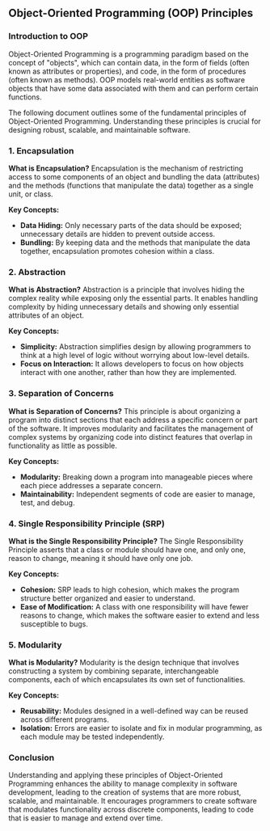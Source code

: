 ## Object-Oriented Programming (OOP) Principles

### Introduction to OOP
Object-Oriented Programming is a programming paradigm based on the concept of "objects", which can contain data, in the form of fields (often known as attributes or properties), and code, in the form of procedures (often known as methods). OOP models real-world entities as software objects that have some data associated with them and can perform certain functions.

The following document outlines some of the fundamental principles of Object-Oriented Programming. Understanding these principles is crucial for designing robust, scalable, and maintainable software.

### 1. Encapsulation

**What is Encapsulation?**
Encapsulation is the mechanism of restricting access to some components of an object and bundling the data (attributes) and the methods (functions that manipulate the data) together as a single unit, or class.

**Key Concepts:**
- **Data Hiding:** Only necessary parts of the data should be exposed; unnecessary details are hidden to prevent outside access.
- **Bundling:** By keeping data and the methods that manipulate the data together, encapsulation promotes cohesion within a class.

### 2. Abstraction

**What is Abstraction?**
Abstraction is a principle that involves hiding the complex reality while exposing only the essential parts. It enables handling complexity by hiding unnecessary details and showing only essential attributes of an object.

**Key Concepts:**
- **Simplicity:** Abstraction simplifies design by allowing programmers to think at a high level of logic without worrying about low-level details.
- **Focus on Interaction:** It allows developers to focus on how objects interact with one another, rather than how they are implemented.

### 3. Separation of Concerns

**What is Separation of Concerns?**
This principle is about organizing a program into distinct sections that each address a specific concern or part of the software. It improves modularity and facilitates the management of complex systems by organizing code into distinct features that overlap in functionality as little as possible.

**Key Concepts:**
- **Modularity:** Breaking down a program into manageable pieces where each piece addresses a separate concern.
- **Maintainability:** Independent segments of code are easier to manage, test, and debug.

### 4. Single Responsibility Principle (SRP)

**What is the Single Responsibility Principle?**
The Single Responsibility Principle asserts that a class or module should have one, and only one, reason to change, meaning it should have only one job.

**Key Concepts:**
- **Cohesion:** SRP leads to high cohesion, which makes the program structure better organized and easier to understand.
- **Ease of Modification:** A class with one responsibility will have fewer reasons to change, which makes the software easier to extend and less susceptible to bugs.

### 5. Modularity

**What is Modularity?**
Modularity is the design technique that involves constructing a system by combining separate, interchangeable components, each of which encapsulates its own set of functionalities.

**Key Concepts:**
- **Reusability:** Modules designed in a well-defined way can be reused across different programs.
- **Isolation:** Errors are easier to isolate and fix in modular programming, as each module may be tested independently.

### Conclusion
Understanding and applying these principles of Object-Oriented Programming enhances the ability to manage complexity in software development, leading to the creation of systems that are more robust, scalable, and maintainable. It encourages programmers to create software that modulates functionality across discrete components, leading to code that is easier to manage and extend over time.

